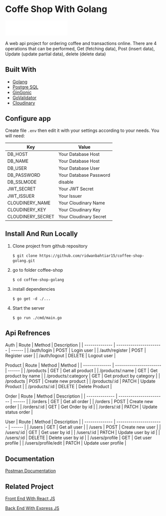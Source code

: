 # Coffe Shop With Golang

<!-- ABOUT THE PROJECT -->

<img src="./coffee-shop-logo.webp" width="200px" alt="logo"></img>

A web api project for ordering coffee and transactions online. There are 4 operations that can be performed, Get (fetching data), Post (insert data), Update (update partial data), delete (delete data)

## Built With

- [Golang](https://go.dev/)
- [Postgre SQL](https://www.postgresql.org/)
- [GinGonic](https://gin-gonic.com/)
- [GoValidator](https://github.com/asaskevich/govalidator)
- [Cloudinary](https://github.com/cloudinary/cloudinary-go)

## Configure app

Create file `.env` then edit it with your settings
according to your needs. You will need:

| Key               | Value                  |
| ----------------- | ---------------------- |
| DB_HOST           | Your Database Host     |
| DB_NAME           | Your Database Host     |
| DB_USER           | Your Database User     |
| DB_PASSWORD       | Your Database Password |
| DB_SSLMODE        | disable                |
| JWT_SECRET        | Your JWT Secret        |
| JWT_ISSUER        | Your Issuer            |
| CLOUDINERY_NAME   | Your Cloudinary Name   |
| CLOUDINERY_KEY    | Your Cloudinary Key    |
| CLOUDINERY_SECRET | Your Cloudinary Secret |

## Install And Run Locally

1.  Clone project from github repository

        $ git clone https://github.com/ridwanbahtiar15/coffee-shop-golang.git

2.  go to folder coffee-shop

        $ cd coffee-shop-golang

3.  install dependencies

        $ go get -d ./...

4.  Start the server

        $ go run ./cmd/main.go

## Api Refrences

Auth
| Route | Method | Description |
| -------------- | ----------------------- | ------ |
| /auth/login | POST | Login user |
| /auth/register | POST | Register user |
| /auth/logout | DELETE | Logout user |

Product
| Route | Method | Method |
| -------------- | ----------------------- | ------ |
| /products | GET | Get all product |
| /products/:name | GET | Get product by name |
| /products/:category | GET | Get product by category |
| /products | POST | Create new product |
| /products/:id | PATCH | Update Product |
| /products/:id | DELETE | Delete Product |

Order
| Route | Method | Description |
| -------------- | ----------------------- | ------ |
| /orders | GET | Get all order |
| /orders | POST | Create new order |
| /orders/:id | GET | Get Order by id |
| /orders/:id | PATCH | Update status order |

User
| Route | Method | Description |
| -------------- | ----------------------- | ------ |
| /users | GET | Get all user |
| /users | POST | Create new user |
| /users/:id | GET | Get user by id |
| /users/:id | PATCH | Update user by id |
| /users/:id | DELETE | Delete user by id |
| /users/profile | GET | Get user profile |
| /users/profile/edit | PATCH | Update user profile |

## Documentation

[Postman Documentation](https://documenter.getpostman.com/view/28541505/2s9YsT4npX)

## Related Project

[Front End With React JS](https://github.com/ridwanbahtiar15/coffee-shop-react-vite.git)

[Back End With Express JS](https://github.com/ridwanbahtiar15/coffe-shop.git)
